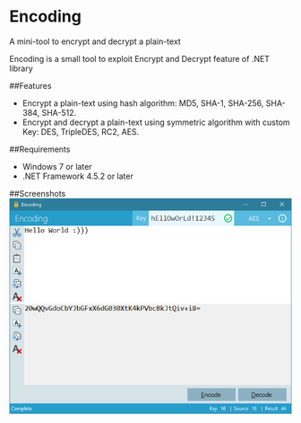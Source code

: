 # Encoding
A mini-tool to encrypt and decrypt a plain-text

Encoding is a small tool to exploit Encrypt and Decrypt feature of .NET library

##Features
* Encrypt a plain-text using hash algorithm: MD5, SHA-1, SHA-256, SHA-384, SHA-512.
* Encrypt and decrypt a plain-text using symmetric algorithm with custom Key: DES, TripleDES, RC2, AES.

##Requirements
* Windows 7 or later
* .NET Framework 4.5.2 or later

##Screenshots
![alt tag](https://raw.githubusercontent.com/chidokun/Encoding/master/image.png)
